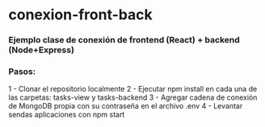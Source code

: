 # conexion-front-back
### Ejemplo clase de conexión de frontend (React) + backend (Node+Express)

### Pasos:
1 - Clonar el repositorio localmente
2 - Ejecutar npm install en cada una de las carpetas: tasks-view y tasks-backend
3 - Agregar cadena de conexión de MongoDB propia con su contraseña en el archivo .env
4 - Levantar sendas aplicaciones con npm start
